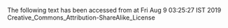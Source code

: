 The following text has been accessed from at Fri Aug 9 03:25:27 IST 2019
Creative_Commons_Attribution-ShareAlike_License
